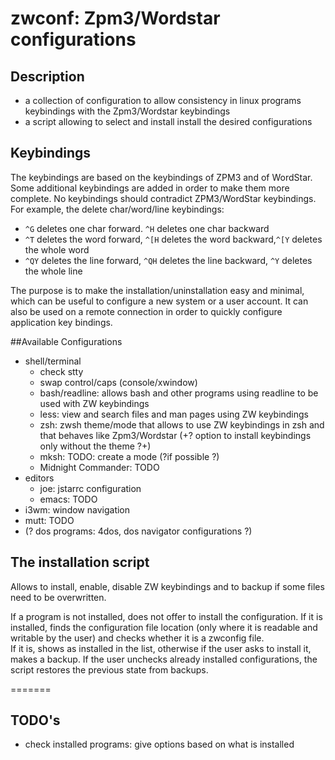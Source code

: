 # zwconf: Zpm3/Wordstar configurations
## Description
+ a collection of configuration to allow consistency in linux programs
keybindings with the Zpm3/Wordstar keybindings
+ a script allowing to select and install install the desired
configurations

## Keybindings

The keybindings are based on the keybindings of ZPM3 and of WordStar.  Some
additional keybindings are added in order to make them more complete.  No
keybindings should contradict ZPM3/WordStar keybindings.  For example, the
delete char/word/line keybindings:

+ `^G` deletes one char forward. `^H` deletes one char backward
+ `^T` deletes the word forward, `^[H` deletes the word backward,`^[Y` deletes the whole word
+ `^QY` deletes the line forward, `^QH` deletes the line backward, `^Y` deletes the whole line

The purpose is to make the installation/uninstallation easy and minimal, which can be useful to configure a new system or a user account.  It can also be used on a remote connection in order to quickly configure
application key bindings.

##Available Configurations
+ shell/terminal
  - check stty
  - swap control/caps (console/xwindow)
  - bash/readline: allows bash and other programs using readline to be used
    with ZW keybindings
  - less: view and search files and man pages using ZW keybindings
  - zsh: zwsh theme/mode that allows to use ZW keybindings in zsh and that
    behaves like Zpm3/Wordstar (+?  option to install keybindings only without
    the theme ?+)
  - mksh: TODO: create a mode (?if possible ?)
  - Midnight Commander: TODO
+ editors
  - joe: jstarrc configuration
  - emacs: TODO
+ i3wm: window navigation
+ mutt: TODO
+ (? dos programs: 4dos, dos navigator configurations ?)

## The installation script

Allows to install, enable, disable ZW keybindings and to backup if some
files need to be overwritten.

If a program is not installed, does not offer to install the configuration. 
If it is installed, finds the configuration file location (only where it is
readable and writable by the user) and checks whether it is a zwconfig file.  
If it is, shows as installed in the list, otherwise if the user asks to
install it, makes a backup.  If the user unchecks already installed
configurations, the script restores the previous state from backups.

=======
## TODO's
+ check installed programs: give options based on what is installed
